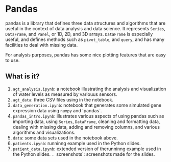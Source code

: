 # Pandas
pandas is a library that defines three data structures and algorithms
that are useful in the context of data analysis and data science.  It
represents `Series`, `DataFrame`, and `Panel`, or 1D, 2D, and 3D arrays.
`DataFrame` is especially useful, and defines methods such as `pivot_table`,
and `query`, and has many facilities to deal with missing data.

For analysis purposes, pandas has some nice plotting features that are
easy to use.

## What is it?
1. `agt_analysis.ipynb`: a notebook illustrating the analysis and
    visualization of water levels as measured by variouus sensors.
1. `agt_data`: three CSV files using in the notebook.
1. `data_generation.ipynb`: notebook that generates some simulated gene
    expression data using `numpy` and 'pandas`.
1. `pandas_intro.ipynb`: illustrates various aspects of using pandas such
    as importing data, using `Series`, `DataFrame`, cleaning and formatting
    data, dealing with missing data, adding and removing columns, and
    various algorithms and visualizations.
1. `data`: some data sets used in the notebook above.
1. `patients.ipynb`: runninng example used in the Python slides.
1. `patient_data.ipynb`: extended version of therunninng example used
    in the Python slides.
`. `screenshots`: screenshots made for the slides.
